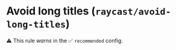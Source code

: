# Avoid long titles (`raycast/avoid-long-titles`)

⚠️ This rule _warns_ in the ✅ `recommended` config.

<!-- end auto-generated rule header -->
